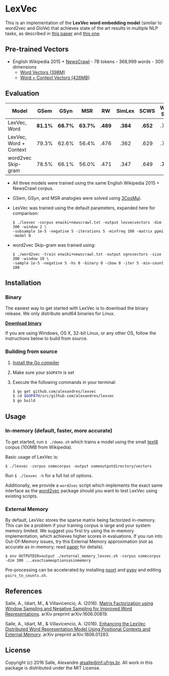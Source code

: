 # LexVec

This is an implementation of the **LexVec word embedding model** (similar to word2vec and GloVe) that achieves state of the art results in multiple NLP tasks, as described in [this paper](https://arxiv.org/pdf/1606.00819v2) and [this one](https://arxiv.org/pdf/1606.01283v1).

## Pre-trained Vectors

* English Wikipedia 2015 + [NewsCrawl](http://www.statmt.org/wmt14/translation-task.html) - 7B tokens - 368,999 words - 300 dimensions
  - [Word Vectors (398M)](http://nlpserver2.inf.ufrgs.br/alexandres/vectors/lexvec.enwiki%2bnewscrawl.300d.W.pos.vectors.gz)
  - [Word + Context Vectors (426MB)](http://nlpserver2.inf.ufrgs.br/alexandres/vectors/lexvec.enwiki%2bnewscrawl.300d.W%2bC.pos.vectors.gz)

## Evaluation

| Model  | GSem | GSyn | MSR | RW | SimLex | SCWS | WS-Sim | WS-Rel | MEN | MTurk | 
| -----  | :----: | :----: | :----: | :----: | :----: | :----: | :----: | :----: | :----: | :----: |
| LexVec, Word | **81.1%** | **68.7%** | **63.7%** | **.489** | **.384** | **.652** | .727 | .619 | .759 | .655 | 
| LexVec, Word + Context | 79.3% | 62.6% | 56.4% | .476 | .362 | .629 | .734 | **.663** | **.772** | .649 |
| word2vec Skip-gram | 78.5% | 66.1% | 56.0% | .471 | .347 | .649 | **.774** | .647 | .759 | **.687** |

* All three models were trained using the same English Wikipedia 2015 + NewsCrawl corpus.

* GSem, GSyn, and MSR analogies were solved using [3CosMul](http://www.aclweb.org/anthology/W14-1618).

* LexVec was trained using the default parameters, expanded here for comparison:

  ```
  $ ./lexvec -corpus enwiki+newscrawl.txt -output lexvecvectors -dim 300 -window 2 \
  -subsample 1e-5 -negative 5 -iterations 5 -minfreq 100 -matrix ppmi -model 0
  ```
  
* word2vec Skip-gram was trained using:
  
  ```
  $ ./word2vec -train enwiki+newscrawl.txt -output sgnsvectors -size 300 -window 10 \
  -sample 1e-5 -negative 5 -hs 0 -binary 0 -cbow 0 -iter 5 -min-count 100
  ```

## Installation

### Binary

The easiest way to get started with LexVec is to download the binary release. We only distribute amd64 binaries for Linux.

**[Download binary](https://github.com/alexandres/lexvec/releases)**

If you are using Windows, OS X, 32-bit Linux, or any other OS, follow the instructions below to build from source.

### Building from source

1. [Install the Go compiler](https://golang.org/doc/install)
2. Make sure your `$GOPATH` is set
3. Execute the following commands in your terminal:

   ```bash
   $ go get github.com/alexandres/lexvec
   $ cd $GOPATH/src/github.com/alexandres/lexvec
   $ go build
   ```

## Usage

### In-memory (default, faster, more accurate)

To get started, run `$ ./demo.sh` which trains a model using the small [text8](http://mattmahoney.net/dc/text8.zip) corpus (100MB from Wikipedia).

Basic usage of LexVec is:

`$ ./lexvec -corpus somecorpus -output someoutputdirectory/vectors`

Run `$ ./lexvec -h` for a full list of options.

Additionally, we provide a `word2vec` script which implements the exact same interface as the [word2vec](https://code.google.com/archive/p/word2vec/) package should you want to test LexVec using existing scripts. 

### External Memory

By default, LexVec stores the sparse matrix being factorized in-memory. This can be a problem if your training corpus is large and your system memory limited. We suggest you first try using the in-memory implementation, which achieves higher scores in evaluations. If you run into Out-Of-Memory issues, try this External Memory approximation (not as accurate as in-memory; read [paper](https://arxiv.org/pdf/1606.01283v1) for details).

`$ env OUTPUTDIR=output ./external_memory_lexvec.sh -corpus somecorpus -dim 300 ...exactsameoptionsasinmemory`

Pre-processing can be accelerated by installing [nsort](http://www.ordinal.com/try.cgi/nsort-i386-3.4.54.rpm) and [pypy](http://pypy.org/) and editing `pairs_to_counts.sh`.

## References

Salle, A., Idiart, M., & Villavicencio, A. (2016). [Matrix Factorization using Window Sampling and Negative Sampling for Improved Word Representations](https://arxiv.org/pdf/1606.00819v2). arXiv preprint arXiv:1606.00819.

Salle, A., Idiart, M., & Villavicencio, A. (2016). [Enhancing the LexVec Distributed Word Representation Model Using Positional Contexts and External Memory](https://arxiv.org/pdf/1606.01283v1). arXiv preprint arXiv:1606.01283.

## License

Copyright (c) 2016 Salle, Alexandre <atsalle@inf.ufrgs.br>. All work in this package is distributed under the MIT License.
